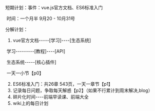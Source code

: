 短期计划：事件：vue.js官方文档、ES6标准入门 

​		           时间：一个月半  9月20 - 10月31号 

分解计划：

1.  vue官方文档-----[学习]----[生态系统]

​       学习---------[教程]----[API]

​		生态系统-----[核心插件]

​		一天一小节【p0】

2. ES6标准入门：共26章 543页，一天一章节【p1】
3. 记录每日问题，争取每天解惑【p2】（如果不行累计到周末解决,blog）
4. 碎片化时间----前端早读课、前端大全
5. wiki上的每日计划
